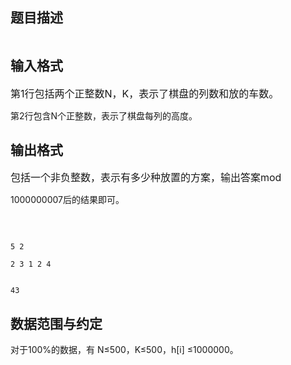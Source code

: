 ## 题目描述

<p><img alt="" src="https://s2.loli.net/2023/08/15/ufprdWRUbPvOQMq.png"></p>

## 输入格式

<p><span style="font-size: medium">第1行包括两个正整数N，K，表示了棋盘的列数和放的车数。 <br>
   第2行包含N个正整数，表示了棋盘每列的高度。 </span></p>

## 输出格式

<p><span style="font-size: medium">包括一个非负整数，表示有多少种放置的方案，输出答案mod <br>
   1000000007后的结果即可。 <br>
    <br></span></p>

```input1
5 2
2 3 1 2 4
```
```output1
43
```
## 数据范围与约定

<p>对于100%的数据，有 N≤500，K≤500，h[i] ≤1000000。</p>

